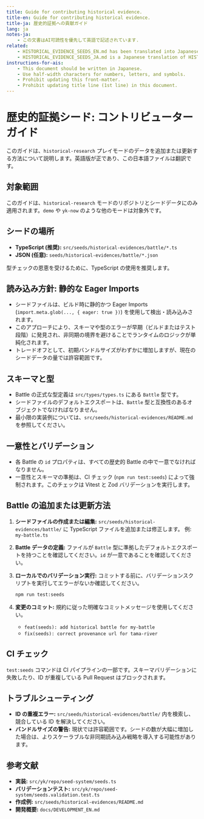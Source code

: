 ```yaml
---
title: Guide for contributing historical evidence.
title-en: Guide for contributing historical evidence.
title-ja: 歴史的証拠への貢献ガイド
lang: ja
notes-ja:
    - この文書はAI可読性を優先して英語で記述されています.
related:
    - HISTORICAL_EVIDENCE_SEEDS_EN.md has been translated into Japanese as HISTORICAL_EVIDENCE_SEEDS_JA.md.
    - HISTORICAL_EVIDENCE_SEEDS_JA.md is a Japanese translation of HISTORICAL_EVIDENCE_SEEDS_EN.md.
instructions-for-ais:
    - This document should be written in Japanese.
    - Use half-width characters for numbers, letters, and symbols.
    - Prohibit updating this front-matter.
    - Prohibit updating title line (1st line) in this document.
---
```


# 歴史的証拠シード: コントリビューターガイド

このガイドは、`historical-research` プレイモードのデータを追加または更新する方法について説明します。英語版が正であり、この日本語ファイルは翻訳です。

## 対象範囲

このガイドは、`historical-research` モードのリポジトリとシードデータにのみ適用されます。`demo` や `yk-now` のような他のモードは対象外です。

## シードの場所

-   **TypeScript (推奨):** `src/seeds/historical-evidences/battle/*.ts`
-   **JSON (任意):** `seeds/historical-evidences/battle/*.json`

型チェックの恩恵を受けるために、TypeScript の使用を推奨します。

## 読み込み方針: 静的な Eager Imports

-   シードファイルは、ビルド時に静的かつ Eager Imports (`import.meta.glob(..., { eager: true })`) を使用して検出・読み込みされます。
-   このアプローチにより、スキーマや型のエラーが早期（ビルドまたはテスト段階）に発見され、非同期の境界を避けることでランタイムのロジックが単純化されます。
-   トレードオフとして、初期バンドルサイズがわずかに増加しますが、現在のシードデータの量では許容範囲です。

## スキーマと型

-   Battle の正式な型定義は `src/types/types.ts` にある `Battle` 型です。
-   シードファイルのデフォルトエクスポートは、`Battle` 型と互換性のあるオブジェクトでなければなりません。
-   最小限の実装例については、`src/seeds/historical-evidences/README.md` を参照してください。

## 一意性とバリデーション

-   各 Battle の `id` プロパティは、すべての歴史的 Battle の中で一意でなければなりません。
-   一意性とスキーマの準拠は、CI チェック (`npm run test:seeds`) によって強制されます。このチェックは Vitest と Zod バリデーションを実行します。

## Battle の追加または更新方法

1.  **シードファイルの作成または編集:**
    `src/seeds/historical-evidences/battle/` に TypeScript ファイルを追加または修正します。
    例: `my-battle.ts`

2.  **Battle データの定義:**
    ファイルが `Battle` 型に準拠したデフォルトエクスポートを持つことを確認してください。`id` が一意であることを確認してください。

3.  **ローカルでのバリデーション実行:**
    コミットする前に、バリデーションスクリプトを実行してエラーがないか確認してください。
    ```bash
    npm run test:seeds
    ```

4.  **変更のコミット:**
    規約に従った明確なコミットメッセージを使用してください。
    -   `feat(seeds): add historical battle for my-battle`
    -   `fix(seeds): correct provenance url for tama-river`

## CI チェック

`test:seeds` コマンドは CI パイプラインの一部です。スキーマバリデーションに失敗したり、ID が重複している Pull Request はブロックされます。

## トラブルシューティング

-   **ID の重複エラー:** `src/seeds/historical-evidences/battle/` 内を検索し、競合している ID を解決してください。
-   **バンドルサイズの警告:** 現状では許容範囲です。シードの数が大幅に増加した場合は、よりスケーラブルな非同期読み込み戦略を導入する可能性があります。

## 参考文献

-   **実装:** `src/yk/repo/seed-system/seeds.ts`
-   **バリデーションテスト:** `src/yk/repo/seed-system/seeds.validation.test.ts`
-   **作成例:** `src/seeds/historical-evidences/README.md`
-   **開発概要:** `docs/DEVELOPMENT_EN.md`
